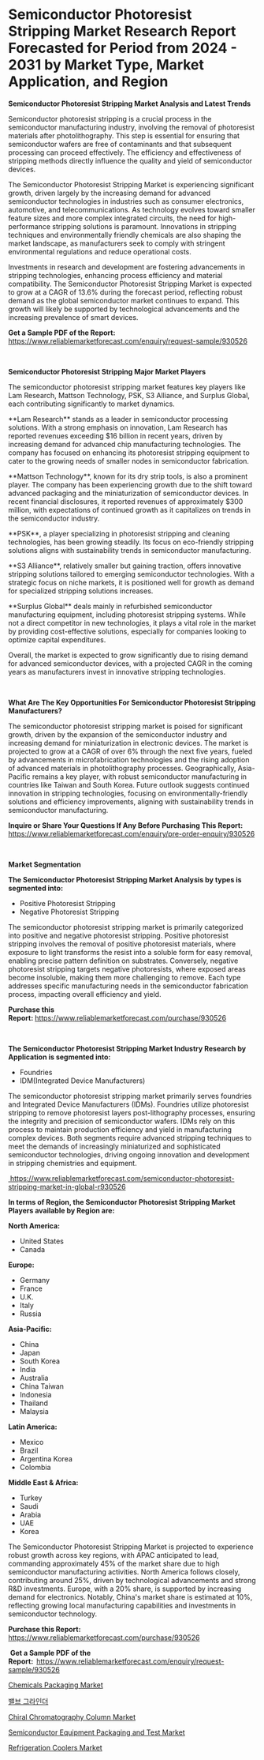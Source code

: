 <p><h1>Semiconductor Photoresist Stripping Market Research Report Forecasted for Period from 2024 -  2031 by Market Type, Market Application, and Region</h1></p><p><strong>Semiconductor Photoresist Stripping Market Analysis and Latest Trends</strong></p>
<p><p>Semiconductor photoresist stripping is a crucial process in the semiconductor manufacturing industry, involving the removal of photoresist materials after photolithography. This step is essential for ensuring that semiconductor wafers are free of contaminants and that subsequent processing can proceed effectively. The efficiency and effectiveness of stripping methods directly influence the quality and yield of semiconductor devices.</p><p>The Semiconductor Photoresist Stripping Market is experiencing significant growth, driven largely by the increasing demand for advanced semiconductor technologies in industries such as consumer electronics, automotive, and telecommunications. As technology evolves toward smaller feature sizes and more complex integrated circuits, the need for high-performance stripping solutions is paramount. Innovations in stripping techniques and environmentally friendly chemicals are also shaping the market landscape, as manufacturers seek to comply with stringent environmental regulations and reduce operational costs.</p><p>Investments in research and development are fostering advancements in stripping technologies, enhancing process efficiency and material compatibility. The Semiconductor Photoresist Stripping Market is expected to grow at a CAGR of 13.6% during the forecast period, reflecting robust demand as the global semiconductor market continues to expand. This growth will likely be supported by technological advancements and the increasing prevalence of smart devices.</p></p>
<p><strong>Get a Sample PDF of the Report:&nbsp;</strong> <a href="https://www.reliablemarketforecast.com/enquiry/request-sample/930526">https://www.reliablemarketforecast.com/enquiry/request-sample/930526</a></p>
<p>&nbsp;</p>
<p><strong>Semiconductor Photoresist Stripping Major Market Players</strong></p>
<p><p>The semiconductor photoresist stripping market features key players like Lam Research, Mattson Technology, PSK, S3 Alliance, and Surplus Global, each contributing significantly to market dynamics. </p><p>**Lam Research** stands as a leader in semiconductor processing solutions. With a strong emphasis on innovation, Lam Research has reported revenues exceeding $16 billion in recent years, driven by increasing demand for advanced chip manufacturing technologies. The company has focused on enhancing its photoresist stripping equipment to cater to the growing needs of smaller nodes in semiconductor fabrication.</p><p>**Mattson Technology**, known for its dry strip tools, is also a prominent player. The company has been experiencing growth due to the shift toward advanced packaging and the miniaturization of semiconductor devices. In recent financial disclosures, it reported revenues of approximately $300 million, with expectations of continued growth as it capitalizes on trends in the semiconductor industry.</p><p>**PSK**, a player specializing in photoresist stripping and cleaning technologies, has been growing steadily. Its focus on eco-friendly stripping solutions aligns with sustainability trends in semiconductor manufacturing. </p><p>**S3 Alliance**, relatively smaller but gaining traction, offers innovative stripping solutions tailored to emerging semiconductor technologies. With a strategic focus on niche markets, it is positioned well for growth as demand for specialized stripping solutions increases.</p><p>**Surplus Global** deals mainly in refurbished semiconductor manufacturing equipment, including photoresist stripping systems. While not a direct competitor in new technologies, it plays a vital role in the market by providing cost-effective solutions, especially for companies looking to optimize capital expenditures.</p><p>Overall, the market is expected to grow significantly due to rising demand for advanced semiconductor devices, with a projected CAGR in the coming years as manufacturers invest in innovative stripping technologies.</p></p>
<p>&nbsp;</p>
<p><strong>What Are The Key Opportunities For Semiconductor Photoresist Stripping Manufacturers?</strong></p>
<p><p>The semiconductor photoresist stripping market is poised for significant growth, driven by the expansion of the semiconductor industry and increasing demand for miniaturization in electronic devices. The market is projected to grow at a CAGR of over 6% through the next five years, fueled by advancements in microfabrication technologies and the rising adoption of advanced materials in photolithography processes. Geographically, Asia-Pacific remains a key player, with robust semiconductor manufacturing in countries like Taiwan and South Korea. Future outlook suggests continued innovation in stripping technologies, focusing on environmentally-friendly solutions and efficiency improvements, aligning with sustainability trends in semiconductor manufacturing.</p></p>
<p><strong>Inquire or Share Your Questions If Any Before Purchasing This Report:</strong> <a href="https://www.reliablemarketforecast.com/enquiry/pre-order-enquiry/930526">https://www.reliablemarketforecast.com/enquiry/pre-order-enquiry/930526</a></p>
<p>&nbsp;</p>
<p><strong>Market Segmentation</strong></p>
<p><strong>The Semiconductor Photoresist Stripping Market Analysis by types is segmented into:</strong></p>
<p><ul><li>Positive Photoresist Stripping</li><li>Negative Photoresist Stripping</li></ul></p>
<p><p>The semiconductor photoresist stripping market is primarily categorized into positive and negative photoresist stripping. Positive photoresist stripping involves the removal of positive photoresist materials, where exposure to light transforms the resist into a soluble form for easy removal, enabling precise pattern definition on substrates. Conversely, negative photoresist stripping targets negative photoresists, where exposed areas become insoluble, making them more challenging to remove. Each type addresses specific manufacturing needs in the semiconductor fabrication process, impacting overall efficiency and yield.</p></p>
<p><strong>Purchase this Report:&nbsp;</strong><a href="https://www.reliablemarketforecast.com/purchase/930526">https://www.reliablemarketforecast.com/purchase/930526</a></p>
<p>&nbsp;</p>
<p><strong>The Semiconductor Photoresist Stripping Market Industry Research by Application is segmented into:</strong></p>
<p><ul><li>Foundries</li><li>IDM(Integrated Device Manufacturers)</li></ul></p>
<p><p>The semiconductor photoresist stripping market primarily serves foundries and Integrated Device Manufacturers (IDMs). Foundries utilize photoresist stripping to remove photoresist layers post-lithography processes, ensuring the integrity and precision of semiconductor wafers. IDMs rely on this process to maintain production efficiency and yield in manufacturing complex devices. Both segments require advanced stripping techniques to meet the demands of increasingly miniaturized and sophisticated semiconductor technologies, driving ongoing innovation and development in stripping chemistries and equipment.</p></p>
<p><a href="https://www.reliablemarketforecast.com/semiconductor-photoresist-stripping-market-in-global-r930526">&nbsp;https://www.reliablemarketforecast.com/semiconductor-photoresist-stripping-market-in-global-r930526</a></p>
<p><strong>In terms of Region, the Semiconductor Photoresist Stripping Market Players available by Region are:</strong></p>
<p>
    <p> <strong> North America: </strong>
        <ul>
            <li>United States</li>
            <li>Canada</li>
        </ul>
        </p> 
    <p> <strong> Europe: </strong>
        <ul>
            <li>Germany</li>
            <li>France</li>
            <li>U.K.</li>
            <li>Italy</li>
            <li>Russia</li>
        </ul>
        </p> 
    <p> <strong> Asia-Pacific: </strong>
        <ul>
            <li>China</li>
            <li>Japan</li>
            <li>South Korea</li>
            <li>India</li>
            <li>Australia</li>
            <li>China Taiwan</li>
            <li>Indonesia</li>
            <li>Thailand</li>
            <li>Malaysia</li>
        </ul>
        </p> 
    <p> <strong> Latin America: </strong>
        <ul>
            <li>Mexico</li>
            <li>Brazil</li>
            <li>Argentina Korea</li>
            <li>Colombia</li>
        </ul>
        </p> 
    <p> <strong> Middle East & Africa: </strong>
        <ul>
            <li>Turkey</li>
            <li>Saudi</li>
            <li>Arabia</li>
            <li>UAE</li>
            <li>Korea</li>
        </ul>
    </p>
    </p>
<p><p>The Semiconductor Photoresist Stripping Market is projected to experience robust growth across key regions, with APAC anticipated to lead, commanding approximately 45% of the market share due to high semiconductor manufacturing activities. North America follows closely, contributing around 25%, driven by technological advancements and strong R&D investments. Europe, with a 20% share, is supported by increasing demand for electronics. Notably, China's market share is estimated at 10%, reflecting growing local manufacturing capabilities and investments in semiconductor technology.</p></p>
<p><strong>Purchase this Report: </strong><a href="https://www.reliablemarketforecast.com/purchase/930526">https://www.reliablemarketforecast.com/purchase/930526</a></p>
<p>&nbsp;<strong>Get a Sample PDF of the Report:&nbsp;&nbsp;</strong><a href="https://www.reliablemarketforecast.com/enquiry/request-sample/930526">https://www.reliablemarketforecast.com/enquiry/request-sample/930526</a></p>
<p><strong></strong></p>
<p><p><a href="https://issuu.com/reportprime-2/docs/chemicals-packaging-market-size-203_9076fee381241b">Chemicals Packaging Market</a></p><p><a href="https://medium.com/@hossainvi014/%EC%84%B8%EA%B3%84-valve-grinder-market-%EC%9D%80-2024%EC%97%90%EC%84%9C-2031%EB%A1%9C-%EC%97%B0%ED%8F%89%EA%B7%A0-%EC%A6%9D%EA%B0%80%EC%9C%A8%EC%9D%84-%EB%B3%B4%EC%9D%BC-%EA%B2%83%EC%9C%BC%EB%A1%9C-%EC%98%88%EC%83%81%EB%90%A9%EB%8B%88%EB%8B%A4-c9e8df44d0fa?postPublishedType=initial">밸브 그라인더</a></p><p><a href="https://issuu.com/reportprime-2/docs/chiral-chromatography-column-market_bc70dc121a7176">Chiral Chromatography Column Market</a></p><p><a href="https://github.com/PeterParrish5/Market-Research-Report-List-6/blob/main/semiconductor-equipment-packaging-and-test-market.md">Semiconductor Equipment Packaging and Test Market</a></p><p><a href="https://medium.com/@hassen.nww/this-report-on-refrigeration-coolers-market-is-a-comprehensive-analysis-of-market-shares-66a81a1c6605">Refrigeration Coolers Market</a></p></p>